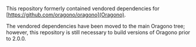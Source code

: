 This repository formerly contained vendored dependencies for [https://github.com/oragono/oragono](Oragono).

The vendored dependencies have been moved to the main Oragono tree; however, this repository is still necessary to build versions of Oragono prior to 2.0.0.
